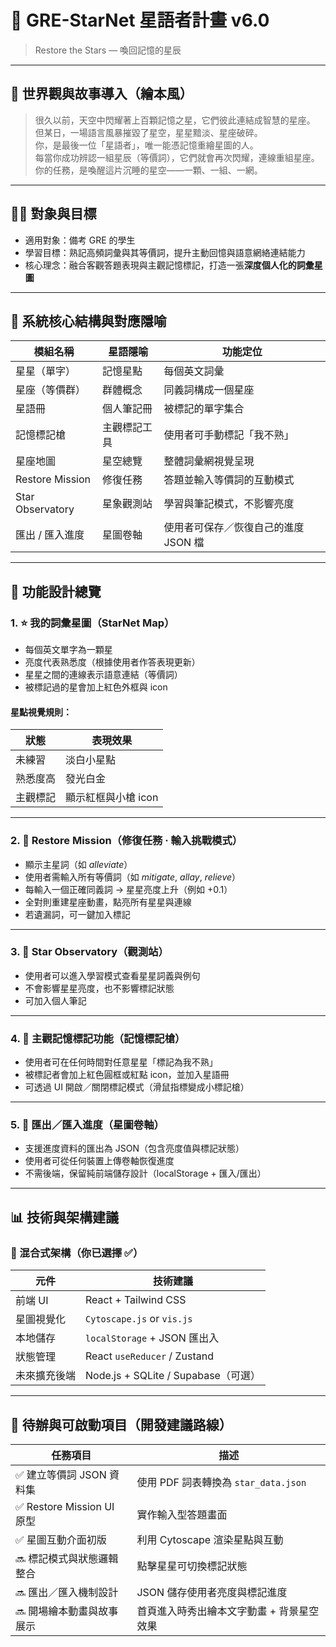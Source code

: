 
# 🌌 GRE-StarNet 星語者計畫 v6.0  
> Restore the Stars — 喚回記憶的星辰

---

## 📖 世界觀與故事導入（繪本風）

> 很久以前，天空中閃耀著上百顆記憶之星，它們彼此連結成智慧的星座。  
> 但某日，一場語言風暴摧毀了星空，星星黯淡、星座破碎。  
> 你，是最後一位「星語者」，唯一能憑記憶重繪星圖的人。  
> 每當你成功辨認一組星辰（等價詞），它們就會再次閃耀，連線重組星座。  
> 你的任務，是喚醒這片沉睡的星空——一顆、一組、一網。

---

## 🧑‍🎓 對象與目標

- 適用對象：備考 GRE 的學生
- 學習目標：熟記高頻詞彙與其等價詞，提升主動回憶與語意網絡連結能力
- 核心理念：融合客觀答題表現與主觀記憶標記，打造一張**深度個人化的詞彙星圖**

---

## 🌠 系統核心結構與對應隱喻

| 模組名稱        | 星語隱喻         | 功能定位 |
|-----------------|------------------|----------|
| 星星（單字）     | 記憶星點         | 每個英文詞彙 |
| 星座（等價群）   | 群體概念         | 同義詞構成一個星座 |
| 星語冊           | 個人筆記冊       | 被標記的單字集合 |
| 記憶標記槍       | 主觀標記工具     | 使用者可手動標記「我不熟」 |
| 星座地圖         | 星空總覽         | 整體詞彙網視覺呈現 |
| Restore Mission | 修復任務         | 答題並輸入等價詞的互動模式 |
| Star Observatory| 星象觀測站       | 學習與筆記模式，不影響亮度 |
| 匯出 / 匯入進度  | 星圖卷軸         | 使用者可保存／恢復自己的進度 JSON 檔 |

---

## 🔧 功能設計總覽

### 1. ⭐ 我的詞彙星圖（StarNet Map）

- 每個英文單字為一顆星
- 亮度代表熟悉度（根據使用者作答表現更新）
- 星星之間的連線表示語意連結（等價詞）
- 被標記過的星會加上紅色外框與 icon

#### 星點視覺規則：

| 狀態     | 表現效果                     |
|----------|------------------------------|
| 未練習   | 淡白小星點                   |
| 熟悉度高 | 發光白金                    |
| 主觀標記 | 顯示紅框與小槍 icon         |

---

### 2. 🧠 Restore Mission（修復任務 · 輸入挑戰模式）

- 顯示主星詞（如 *alleviate*）
- 使用者需輸入所有等價詞（如 *mitigate*, *allay*, *relieve*）
- 每輸入一個正確同義詞 → 星星亮度上升（例如 +0.1）
- 全對則重建星座動畫，點亮所有星星與連線
- 若遺漏詞，可一鍵加入標記

---

### 3. 🔭 Star Observatory（觀測站）

- 使用者可以進入學習模式查看星星詞義與例句
- 不會影響星星亮度，也不影響標記狀態
- 可加入個人筆記

---

### 4. 🔫 主觀記憶標記功能（記憶標記槍）

- 使用者可在任何時間對任意星星「標記為我不熟」
- 被標記者會加上紅色圓框或紅點 icon，並加入星語冊
- 可透過 UI 開啟／關閉標記模式（滑鼠指標變成小標記槍）

---

### 5. 💾 匯出／匯入進度（星圖卷軸）

- 支援進度資料的匯出為 JSON（包含亮度值與標記狀態）
- 使用者可從任何裝置上傳卷軸恢復進度
- 不需後端，保留純前端儲存設計（localStorage + 匯入/匯出）

---

## 📊 技術與架構建議

### 🧱 混合式架構（你已選擇 ✅）

| 元件            | 技術建議                       |
|-----------------|------------------------------|
| 前端 UI         | React + Tailwind CSS         |
| 星圖視覺化      | `Cytoscape.js` or `vis.js`    |
| 本地儲存         | `localStorage` + JSON 匯出入 |
| 狀態管理        | React `useReducer` / Zustand |
| 未來擴充後端     | Node.js + SQLite / Supabase（可選） |

---

## 📌 待辦與可啟動項目（開發建議路線）

| 任務項目                         | 描述                                      |
|----------------------------------|-------------------------------------------|
| ✅ 建立等價詞 JSON 資料集           | 使用 PDF 詞表轉換為 `star_data.json`      |
| ✅ Restore Mission UI 原型         | 實作輸入型答題畫面                        |
| ✅ 星圖互動介面初版                | 利用 Cytoscape 渲染星點與互動             |
| 🔜 標記模式與狀態邏輯整合           | 點擊星星可切換標記狀態                    |
| 🔜 匯出／匯入機制設計              | JSON 儲存使用者亮度與標記進度             |
| 🔜 開場繪本動畫與故事展示           | 首頁進入時秀出繪本文字動畫 + 背景星空效果 |
